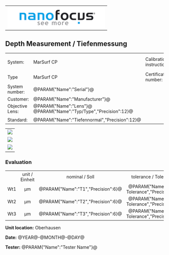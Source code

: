 <!--   EvalAlgoName=NF_NED_MScan_Abnahme_Tiefe_PS -->


||
|-:|
|![](logo.png)|


## Depth Measurement /  Tiefenmessung

 


|||||
|-|-|-|-|
|System: |MarSurf CP |Calibration instruction:| VDI/VDE 2655 Part 1.2|
|Type| MarSurf CP | Certificate number: |600410-44854376|
|System number:| @PARAM{"Name":"Serial"}@|||
|Customer:| @PARAM{"Name":"Manufacturer"}@|||
|Objective Lens: |@PARAM{"Name":"Lens"}@  @PARAM{"Name":"Typ/Type","Precision":12}@ |||
|| |||
|Standard: |@PARAM{"Name":"Tiefennormal","Precision":12}@|||

 

||
|:-:| 
|![](Depth01_PS.svg)|
|![](Depth02_PS.svg)|
|![](Depth03_PS.svg)|
 
 
### Evaluation

||||||||
|:-:|:-:|:-:|:-:|:-:|:-:|:-:|
| |unit / Einheit |nominal / Soll | tolerance / Toleranz +/- | actual / Ist| Status|
| Wt1   | µm | @PARAM{"Name":"T1","Precision":6}@ |    @PARAM{"Name":"Groove Tolerance","Precision":12}@|   @PARAM{"Name":"Wt1","Precision":3}@ | <span id="Wt1control"> Ok</span>|
| Wt2   | µm| @PARAM{"Name":"T2","Precision":6}@  |    @PARAM{"Name":"Groove Tolerance","Precision":12}@ |  @PARAM{"Name":"Wt2","Precision":3}@ | <span id="Wt2control"> Ok</span>|
| Wt3   | µm| @PARAM{"Name":"T3","Precision":6}@  |    @PARAM{"Name":"Groove Tolerance","Precision":12}@ |  @PARAM{"Name":"Wt3","Precision":3}@ | <span id="Wt3control"> Ok</span>|
 
 

__Unit location:__ Oberhausen

__Date:__ @YEAR@-@MONTH@-@DAY@ 

__Tester:__ @PARAM{"Name":"Tester Name"}@

 

<div id="sumresults">  </div>

<script>

var PARAM = @PJSON{"Set":0}@;
var META = @MJSON{"Set":0}@;
 
var t =  @PARAM{"Name":"Groove Tolerance"}@;
var v =  @PARAM{"Name":"Wt1"}@;
var s = @PARAM{"Name":"T1"}@;

if(  v < s-t || v > s+t) 
{
 document.getElementById("Wt1control").innerHTML = "not Ok";
} 
else
{
document.getElementById("Wt1control").innerHTML = "Ok";
}

 
 v =  @PARAM{"Name":"Wt2"}@;
 s = @PARAM{"Name":"T2"}@;

if(  v < s-t || v > s+t) 
{
 document.getElementById("Wt2control").innerHTML = "not Ok";
} 
else
{
document.getElementById("Wt2control").innerHTML = "Ok";
}




 
v =  @PARAM{"Name":"Wt3"}@;
s = @PARAM{"Name":"T3"}@;

if(  v < s-t || v > s+t) 
{
 document.getElementById("Wt3control").innerHTML = "not Ok";
} 
else
{
document.getElementById("Wt3control").innerHTML = "Ok";
}


</script>

 